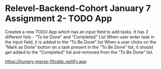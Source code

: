 # Relevel-Backend-Cohort January 7 Assignment 2- TODO App

Created a new TODO App which has an input field to add tasks. It has 2 different lists - “To be Done” and “Completed” List
When user enter task in the input field, it is added to the “To Be Done” list
When a user clicks on the “Mark as Done” button on a task present in the “To Be Done” list, it should get added to the “Completed” list and removed from the “To Be Done” list.


https://hungry-morse-f0cddc.netlify.app
